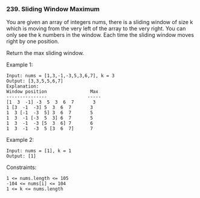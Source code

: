 ### 239. Sliding Window Maximum

You are given an array of integers nums, there is a sliding window of size k which is moving from the very left of the array to the very right. You can only see the k numbers in the window. Each time the sliding window moves right by one position.

Return the max sliding window.

Example 1:

    Input: nums = [1,3,-1,-3,5,3,6,7], k = 3
    Output: [3,3,5,5,6,7]
    Explanation: 
    Window position                Max
    ---------------               -----
    [1  3  -1] -3  5  3  6  7       3
    1 [3  -1  -3] 5  3  6  7       3
    1  3 [-1  -3  5] 3  6  7       5
    1  3  -1 [-3  5  3] 6  7       5
    1  3  -1  -3 [5  3  6] 7       6
    1  3  -1  -3  5 [3  6  7]      7

Example 2:

    Input: nums = [1], k = 1
    Output: [1]

Constraints:

    1 <= nums.length <= 105
    -104 <= nums[i] <= 104
    1 <= k <= nums.length
